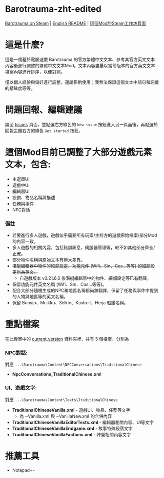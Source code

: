 # Barotrauma-zht-edited
[Barotrauma on Steam](https://store.steampowered.com/app/602960/Barotrauma/) | [English README](./README_eng.md) | [這個Mod的Steam工作坊頁面](https://steamcommunity.com/sharedfiles/filedetails/?id=2804180128)

# 這是什麼?
這是一個基於電腦遊戲 Barotrauma 的官方繁體中文文本、參考其官方英文文本內容後進行調整的繁體中文文本Mod。文本內容盡量以當前版本的官方英文文本檔案內容進行排序，以便對照。

僅以個人經驗與偏好進行調整，還請斟酌使用；我無法保證這個文本中語句和詞彙的精確度等等。

# 問題回報、編輯建議
請至 [Issues](https://github.com/nokau/Barotrauma.zht.edited.mod/issues) 頁面，並點選右方綠色的 `New issue` 按鈕進入另一頁面後，再點選於回報主題右方的綠色 `Get started` 按鈕。

# 這個Mod目前已調整了大部分遊戲元素文本，包含:
- 主選單UI
- 遊戲中UI
- 編輯器UI
- 設備、物品名稱與描述
- 任務與事件
- NPC對話

### 備註
- 若要進行多人遊戲，遊戲似乎需要所有玩家/主持方的遊戲原始檔案/部分Mod的內容一致。
- 多人遊戲的相關內容，包括錯誤訊息、伺服器管理等，較不如其他部分齊全/正確。
- 部分物件名稱與原始文本有極大差異。
- ~~潛艇編輯器中物件的細部設定、功能元件 (Wifi、Sin、Cos...等等) 的細部設定尚為英文。~~
  - 自遊戲版本 v0.21.6.0 後潛艇編輯器中的物件、細部設定等已有翻譯。
- 保留功能元件英文名稱 (Wifi、Sin、Cos...等等)。
- 配合大部分隨機生成的NPC和地區名稱都尚無翻譯，保留了任務與事件中提到的人物與地區等的英文名稱。
- 保留 Bunyip、Muikku、Selkie、Kastrull、Herja 船艦名稱。

# 重點檔案
在此專案中的 [current_version](./current_version) 資料夾裡，共有 5 個檔案，分別為

### NPC對話:
對應 `...\Barotrauma\Content\NPCConversations\TraditionalChinese`
- **NpcConversations_TraditionalChinese.xml**

### UI、遊戲文字:
對應 `...\Barotrauma\Content\Texts\TraditionalChinese`
- **TraditionalChineseVanilla.xml** - 遊戲UI、物品、任務等文字
  - 為 ~Vanilla.xml 與 ~VanillaNew.xml 的合併內容
- **TraditionalChineseVanillaEditorTexts.xml** - 編輯器相關內容、UI等文字
- **TraditionalChineseVanillaEndgame.xml** - 故事特殊段落文字
- **TraditionalChineseVanillaFactions.xml** - 陣營相關內容文字

# 推薦工具
- Notepad++
